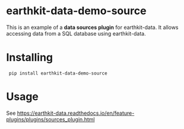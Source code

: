 # earthkit-data-demo-source

This is an example of a **data sources plugin** for earthkit-data. It allows accessing data from a SQL database using earthkit-data.

# Installing

``` pip install earthkit-data-demo-source```

# Usage

See https://earthkit-data.readthedocs.io/en/feature-plugins/plugins/sources_plugin.html  
